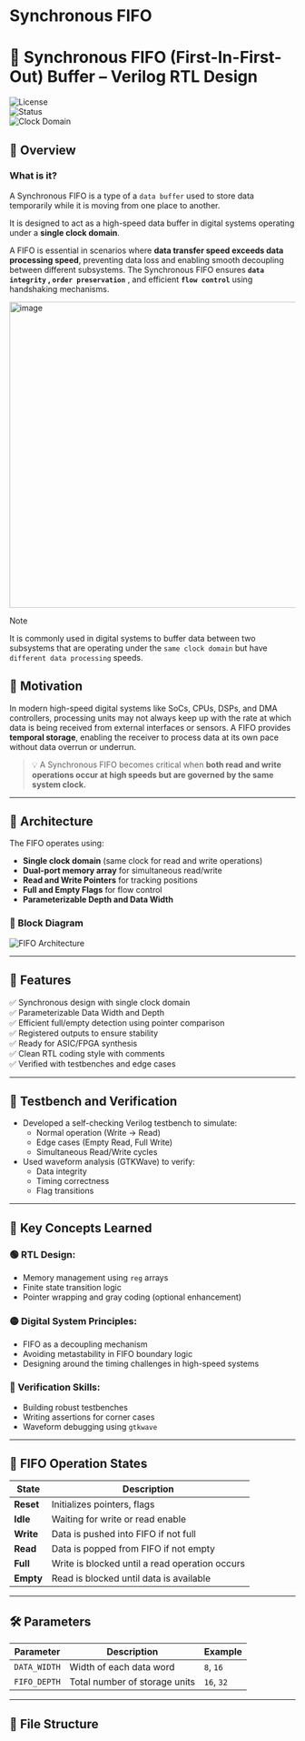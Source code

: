 # Synchronous FIFO 

# 🚀 Synchronous FIFO (First-In-First-Out) Buffer – Verilog RTL Design

![License](https://img.shields.io/badge/Language-Verilog-informational)  
![Status](https://img.shields.io/badge/Status-Completed-brightgreen)  
![Clock Domain](https://img.shields.io/badge/Clock-Synchronous-blue)

## 📘 Overview

### What is it?
  A Synchronous FIFO is a type of a `data buffer` used to store data temporarily while it is moving from one place to another.

  It is  designed to act as a high-speed data buffer in digital systems operating under a **single clock domain**.

  A FIFO is essential in scenarios where **data transfer speed exceeds data processing speed**, preventing data loss and enabling smooth decoupling between different subsystems. The Synchronous FIFO ensures **`data integrity` , `order preservation`**  , and efficient **`flow control`** using handshaking mechanisms.

<img width="1024" height="538" alt="image" src="https://github.com/user-attachments/assets/ce6d7aba-6561-475f-a4d5-fd771314f53d" />

>[!NOTE]
> It is commonly used in digital systems to buffer data between two subsystems that are operating under the `same clock domain` but have `different data processing` speeds. 

## 🧠 Motivation

In modern high-speed digital systems like SoCs, CPUs, DSPs, and DMA controllers, processing units may not always keep up with the rate at which data is being received from external interfaces or sensors. A FIFO provides **temporal storage**, enabling the receiver to process data at its own pace without data overrun or underrun.

> 💡 A Synchronous FIFO becomes critical when **both read and write operations occur at high speeds but are governed by the same system clock.**

---

## 📐 Architecture

The FIFO operates using:

- **Single clock domain** (same clock for read and write operations)
- **Dual-port memory array** for simultaneous read/write
- **Read and Write Pointers** for tracking positions
- **Full and Empty Flags** for flow control
- **Parameterizable Depth and Data Width**

### 🔧 Block Diagram

![FIFO Architecture](https://github.com/user-attachments/assets/13244c13-abe4-47df-820f-0883010b503e)

---

## 🧰 Features

✅ Synchronous design with single clock domain  
✅ Parameterizable Data Width and Depth  
✅ Efficient full/empty detection using pointer comparison  
✅ Registered outputs to ensure stability  
✅ Ready for ASIC/FPGA synthesis  
✅ Clean RTL coding style with comments  
✅ Verified with testbenches and edge cases

---

## 🧪 Testbench and Verification

- Developed a self-checking Verilog testbench to simulate:
  - Normal operation (Write → Read)
  - Edge cases (Empty Read, Full Write)
  - Simultaneous Read/Write cycles
- Used waveform analysis (GTKWave) to verify:
  - Data integrity
  - Timing correctness
  - Flag transitions

---

## 🧠 Key Concepts Learned

### 🟢 RTL Design:
- Memory management using `reg` arrays
- Finite state transition logic
- Pointer wrapping and gray coding (optional enhancement)

### 🟡 Digital System Principles:
- FIFO as a decoupling mechanism
- Avoiding metastability in FIFO boundary logic
- Designing around the timing challenges in high-speed systems

### 🔵 Verification Skills:
- Building robust testbenches
- Writing assertions for corner cases
- Waveform debugging using `gtkwave`

---

## 🔁 FIFO Operation States

| State      | Description                                         |
|------------|-----------------------------------------------------|
| **Reset**  | Initializes pointers, flags                         |
| **Idle**   | Waiting for write or read enable                    |
| **Write**  | Data is pushed into FIFO if not full                |
| **Read**   | Data is popped from FIFO if not empty               |
| **Full**   | Write is blocked until a read operation occurs      |
| **Empty**  | Read is blocked until data is available             |

---

## 🛠️ Parameters

| Parameter       | Description                   | Example     |
|----------------|-------------------------------|-------------|
| `DATA_WIDTH`   | Width of each data word        | `8`, `16`   |
| `FIFO_DEPTH`   | Total number of storage units  | `16`, `32`  |

---

## 📂 File Structure

